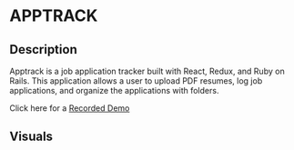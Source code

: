 # APPTRACK

## Description

Apptrack is a job application tracker built with React, Redux, and Ruby on Rails. This application allows a user to upload PDF resumes, log job applications, and organize the applications with folders.

Click here for a [Recorded Demo](https://www.loom.com/share/7b6662d06a724eaba0fce829ad8d60e1)

## Visuals

